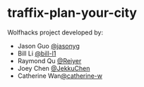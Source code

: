 # traffix-plan-your-city
Wolfhacks project developed by:
- Jason Guo [@jasonyg](https://github.com/jasonyg)
- Bill Li [@bill-l1](https://github.com/bill-l1)
- Raymond Qu [@Reiyer](https://github.com/Reiyer)
- Joey Chen [@JekkuChen](https://github.com/JekkuChen)
- Catherine Wan[@catherine-w](https://github.com/catherine-w)
